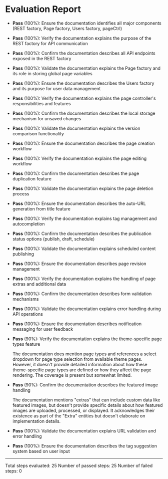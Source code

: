 # Evaluation Report

- **Pass** (100%): Ensure the documentation identifies all major components (REST factory, Page factory, Users factory, pageCtrl)
- **Pass** (100%): Verify the documentation explains the purpose of the REST factory for API communication
- **Pass** (100%): Confirm the documentation describes all API endpoints exposed in the REST factory
- **Pass** (100%): Validate the documentation explains the Page factory and its role in storing global page variables
- **Pass** (100%): Ensure the documentation describes the Users factory and its purpose for user data management
- **Pass** (100%): Verify the documentation explains the page controller's responsibilities and features
- **Pass** (100%): Confirm the documentation describes the local storage mechanism for unsaved changes
- **Pass** (100%): Validate the documentation explains the version comparison functionality
- **Pass** (100%): Ensure the documentation describes the page creation workflow
- **Pass** (100%): Verify the documentation explains the page editing workflow
- **Pass** (100%): Confirm the documentation describes the page duplication feature
- **Pass** (100%): Validate the documentation explains the page deletion process
- **Pass** (100%): Ensure the documentation describes the auto-URL generation from title feature
- **Pass** (100%): Verify the documentation explains tag management and autocompletion
- **Pass** (100%): Confirm the documentation describes the publication status options (publish, draft, schedule)
- **Pass** (100%): Validate the documentation explains scheduled content publishing
- **Pass** (100%): Ensure the documentation describes page revision management
- **Pass** (100%): Verify the documentation explains the handling of page extras and additional data
- **Pass** (100%): Confirm the documentation describes form validation mechanisms
- **Pass** (100%): Validate the documentation explains error handling during API operations
- **Pass** (100%): Ensure the documentation describes notification messaging for user feedback
- **Pass** (90%): Verify the documentation explains the theme-specific page types feature

    The documentation does mention page types and references a select dropdown for page type selection from available theme pages. However, it doesn't provide detailed information about how these theme-specific page types are defined or how they affect the page rendering. The coverage is present but somewhat limited.

- **Pass** (90%): Confirm the documentation describes the featured image handling

    The documentation mentions "extras" that can include custom data like featured images, but doesn't provide specific details about how featured images are uploaded, processed, or displayed. It acknowledges their existence as part of the "Extra" entities but doesn't elaborate on implementation details.

- **Pass** (100%): Validate the documentation explains URL validation and error handling
- **Pass** (100%): Ensure the documentation describes the tag suggestion system based on user input

---

Total steps evaluated: 25
Number of passed steps: 25
Number of failed steps: 0